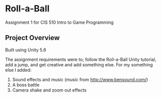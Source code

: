 # Roll-a-Ball
Assignment 1 for CIS 510 Intro to Game Programming
## Project Overview
Built using Unity 5.6

The assignment requirements were to; follow the Roll-a-Ball Unity tutorial, add a jump, and get creative and add something else.
For my something else I added:
1. Sound effects and music (music from http://www.bensound.com/)
2. A boss battle
3. Camera shake and zoom out effects

